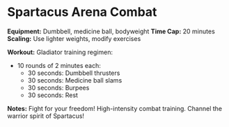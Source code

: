 # Spartacus Arena Combat

**Equipment:** Dumbbell, medicine ball, bodyweight
**Time Cap:** 20 minutes
**Scaling:** Use lighter weights, modify exercises

**Workout:**
Gladiator training regimen:
- 10 rounds of 2 minutes each:
  - 30 seconds: Dumbbell thrusters
  - 30 seconds: Medicine ball slams
  - 30 seconds: Burpees
  - 30 seconds: Rest

**Notes:** Fight for your freedom! High-intensity combat training. Channel the warrior spirit of Spartacus!